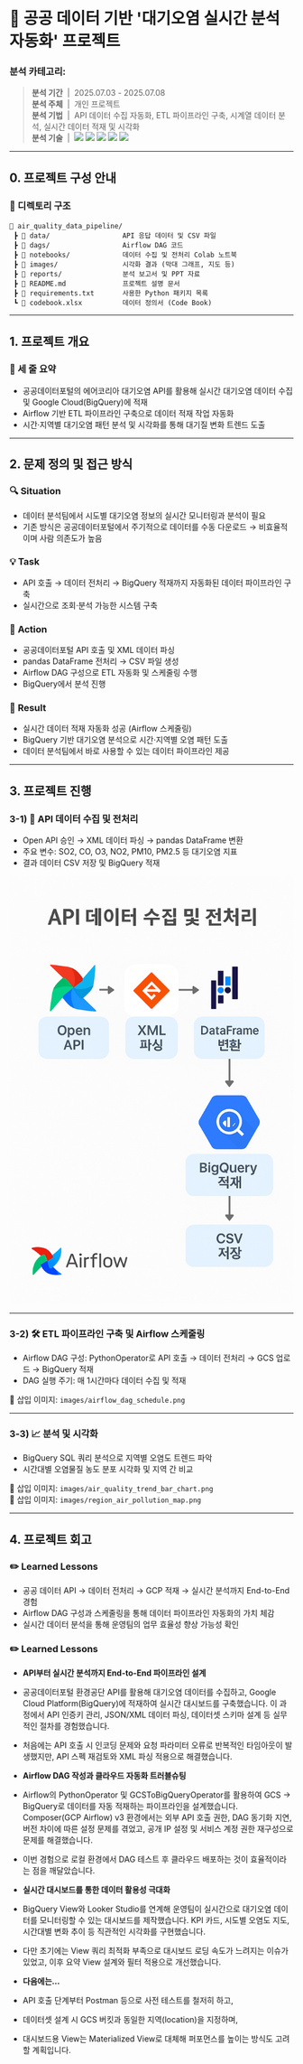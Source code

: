 # 🌱 공공 데이터 기반 '대기오염 실시간 분석 자동화' 프로젝트

### 분석 카테고리:
> **분석 기간** &nbsp;|&nbsp;  2025.07.03 - 2025.07.08 <br/>
> **분석 주체** &nbsp;|&nbsp;  개인 프로젝트 <br/>
> **분석 기법** &nbsp;|&nbsp;  API 데이터 수집 자동화, ETL 파이프라인 구축, 시계열 데이터 분석, 실시간 데이터 적재 및 시각화 <br/>
> **분석 기술** &nbsp;|&nbsp;  <img src="https://img.shields.io/badge/Python-3776AB?style=flat-square&logo=Python&logoColor=white"/> <img src="https://img.shields.io/badge/BigQuery-4285F4?style=flat-square&logo=GoogleCloud&logoColor=white"/> <img src="https://img.shields.io/badge/Airflow-017CEE?style=flat-square&logo=ApacheAirflow&logoColor=white"/> <img src="https://img.shields.io/badge/ETL-FF6F00?style=flat-square"/> <img src="https://img.shields.io/badge/REST%20API-005571?style=flat-square&logo=api&logoColor=white"/>  

---

## 0. 프로젝트 구성 안내

### 📂 디렉토리 구조

```plaintext
📁 air_quality_data_pipeline/
 ┣ 📁 data/                  API 응답 데이터 및 CSV 파일
 ┣ 📁 dags/                  Airflow DAG 코드
 ┣ 📁 notebooks/             데이터 수집 및 전처리 Colab 노트북
 ┣ 📁 images/                시각화 결과 (막대 그래프, 지도 등)
 ┣ 📁 reports/               분석 보고서 및 PPT 자료
 ┣ 📄 README.md              프로젝트 설명 문서
 ┣ 📄 requirements.txt       사용한 Python 패키지 목록
 ┗ 📄 codebook.xlsx          데이터 정의서 (Code Book)
```

---

## 1. 프로젝트 개요  

### 📌  세 줄 요약  
- 공공데이터포털의 에어코리아 대기오염 API를 활용해 실시간 대기오염 데이터 수집 및 Google Cloud(BigQuery)에 적재
- Airflow 기반 ETL 파이프라인 구축으로 데이터 적재 작업 자동화 
- 시간·지역별 대기오염 패턴 분석 및 시각화를 통해 대기질 변화 트렌드 도출
---

## 2. 문제 정의 및 접근 방식  

### 🔍 **Situation**  
- 데이터 분석팀에서 시도별 대기오염 정보의 실시간 모니터링과 분석이 필요
- 기존 방식은 공공데이터포털에서 주기적으로 데이터를 수동 다운로드 → 비효율적이며 사람 의존도가 높음 

### 💡 **Task**  
- API 호출 → 데이터 전처리 → BigQuery 적재까지 자동화된 데이터 파이프라인 구축
- 실시간으로 조회·분석 가능한 시스템 구축

### 🏃 **Action**  
- 공공데이터포털 API 호출 및 XML 데이터 파싱  
- pandas DataFrame 전처리 → CSV 파일 생성
- Airflow DAG 구성으로 ETL 자동화 및 스케줄링 수행  
- BigQuery에서 분석 진행

### 🚀 **Result**  
- 실시간 데이터 적재 자동화 성공 (Airflow 스케줄링)  
- BigQuery 기반 대기오염 분석으로 시간·지역별 오염 패턴 도출  
- 데이터 분석팀에서 바로 사용할 수 있는 데이터 파이프라인 제공  

---

## 3. 프로젝트 진행  

### 3-1) 📡 API 데이터 수집 및 전처리  
- Open API 승인 → XML 데이터 파싱 → pandas DataFrame 변환  
- 주요 변수: SO2, CO, O3, NO2, PM10, PM2.5 등 대기오염 지표  
- 결과 데이터 CSV 저장 및 BigQuery 적재  

![삽입 이미지](images/api_response_to_bigquery.png)  

---

### 3-2) 🛠 ETL 파이프라인 구축 및 Airflow 스케줄링  
- Airflow DAG 구성: PythonOperator로 API 호출 → 데이터 전처리 → GCS 업로드 → BigQuery 적재
- DAG 실행 주기: 매 1시간마다 데이터 수집 및 적재  

📄 삽입 이미지: `images/airflow_dag_schedule.png`  

---

### 3-3) 📈 분석 및 시각화  
- BigQuery SQL 쿼리 분석으로 지역별 오염도 트렌드 파악
- 시간대별 오염물질 농도 분포 시각화 및 지역 간 비교

📄 삽입 이미지: `images/air_quality_trend_bar_chart.png`  
📄 삽입 이미지: `images/region_air_pollution_map.png`  

---

## 4. 프로젝트 회고

### ✏️ Learned Lessons
- 공공 데이터 API → 데이터 전처리 → GCP 적재 → 실시간 분석까지 End-to-End 경험  
- Airflow DAG 구성과 스케줄링을 통해 데이터 파이프라인 자동화의 가치 체감  
- 실시간 데이터 분석을 통해 운영팀의 업무 효율성 향상 가능성 확인

### ✏️ Learned Lessons

- **API부터 실시간 분석까지 End-to-End 파이프라인 설계**  
 - 공공데이터포털 환경공단 API를 활용해 대기오염 데이터를 수집하고, Google Cloud Platform(BigQuery)에 적재하여 실시간 대시보드를 구축했습니다. 이 과정에서 API 인증키 관리, JSON/XML 데이터 파싱, 데이터셋 스키마 설계 등 실무적인 절차를 경험했습니다.  
 - 처음에는 API 호출 시 인코딩 문제와 요청 파라미터 오류로 반복적인 타임아웃이 발생했지만, API 스펙 재검토와 XML 파싱 적용으로 해결했습니다.

- **Airflow DAG 작성과 클라우드 자동화 트러블슈팅**  
 - Airflow의 PythonOperator 및 GCSToBigQueryOperator를 활용하여 GCS → BigQuery로 데이터를 자동 적재하는 파이프라인을 설계했습니다. Composer(GCP Airflow) v3 환경에서는 외부 API 호출 권한, DAG 동기화 지연, 버전 차이에 따른 설정 문제를 겪었고, 공개 IP 설정 및 서비스 계정 권한 재구성으로 문제를 해결했습니다.  
 - 이번 경험으로 로컬 환경에서 DAG 테스트 후 클라우드 배포하는 것이 효율적이라는 점을 깨달았습니다.

- **실시간 대시보드를 통한 데이터 활용성 극대화**  
 - BigQuery View와 Looker Studio를 연계해 운영팀이 실시간으로 대기오염 데이터를 모니터링할 수 있는 대시보드를 제작했습니다. KPI 카드, 시도별 오염도 지도, 시간대별 변화 추이 등 직관적인 시각화를 구현했습니다.  
 - 다만 초기에는 View 쿼리 최적화 부족으로 대시보드 로딩 속도가 느려지는 이슈가 있었고, 이후 요약 View 설계와 필터 적용으로 개선했습니다.

- **다음에는…**  
 - API 호출 단계부터 Postman 등으로 사전 테스트를 철저히 하고,  
 - 데이터셋 설계 시 GCS 버킷과 동일한 지역(location)을 지정하며,  
 - 대시보드용 View는 Materialized View로 대체해 퍼포먼스를 높이는 방식도 고려할 계획입니다.
